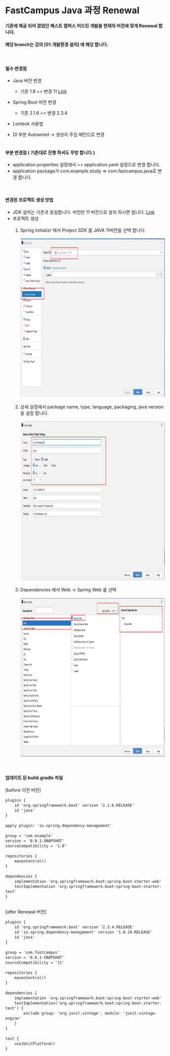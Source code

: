 # FastCampus Java 과정 Renewal

#### 기존에 제공 되어 졌었던 패스트 캠퍼스 어드민 개발을 현재의 버전에 맞게 Renewal 합니다.
#### 해당 branch는 강의 [01.개발환경 설치] 에 해당 합니다.
<br>

#### 필수 변경점
* Java 버전 변경 
  - 기존 1.8 => 변경 11 [Link](https://www.oracle.com/java/technologies/javase-jdk11-downloads.html)
  
* Spring Boot 버전 변경
  - 기존 2.1.6 => 변경 2.3.4
  
* Lombok 사용법
* DI 부분 Autowired -> 생성자 주입 패턴으로 변경 
<br><br>


#### 부분 변경점 ( 기존대로 진행 하셔도 무방 합니다.)
  - application.properties 설정에서  => application.yaml 설정으로 변경 합니다.
  - application package가 com.example.study => com.fastcampus.java로 변경 합니다.

<br>  

#### 변경된 프로젝트 생성 방법
* JDK 설치는 기존과 동일합니다. 버전만 11 버전으로 설치 하시면 됩니다. [Link](https://www.oracle.com/java/technologies/javase-jdk11-downloads.html) <br>
* 프로젝트 생성 <br><br>
    1. Spring Initializr 에서 Project SDK 를 JAVA 11버전을 선택 합니다. <br><br>
    <img src="/01-project-init/images/20201017_144659.png" width="1200" height="500"></img><br><br>
    2. 상세 설정에서 package name, type, language, packaging, java version 을 설정 합니다. <br><br>
    <img src="/01-project-init/images/20201017_231556.png" width="1200" height="500"></img><br><br>
    3. Dependencies 에서 Web -> Spring Web 를 선택 <br><br>
    <img src="/01-project-init/images/20201017_231617.png" width="1200" height="500"></img><br><br>
    <br>

#### 업데이트 된 build.gradle 파일

[before 이전 버전]
```
plugins {
    id 'org.springframework.boot' version '2.1.6.RELEASE'
    id 'java'
}

apply plugin: 'io.spring.dependency-management'

group = 'com.example'
version = '0.0.1-SNAPSHOT'
sourceCompatibility = '1.8'

repositories {
    mavenCentral()
}

dependencies {
    implementation 'org.springframework.boot:spring-boot-starter-web'
    testImplementation 'org.springframework.boot:spring-boot-starter-test'
}


```


[after Renewal 버전]
```
plugins {
    id 'org.springframework.boot' version '2.3.4.RELEASE'
    id 'io.spring.dependency-management' version '1.0.10.RELEASE'
    id 'java'
}

group = 'com.fastcampus'
version = '0.0.1-SNAPSHOT'
sourceCompatibility = '11'

repositories {
    mavenCentral()
}

dependencies {
    implementation 'org.springframework.boot:spring-boot-starter-web'
    testImplementation('org.springframework.boot:spring-boot-starter-test') {
        exclude group: 'org.junit.vintage', module: 'junit-vintage-engine'
    }
}

test {
    useJUnitPlatform()
}

```
